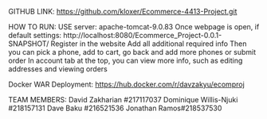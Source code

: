 GITHUB LINK: 
https://github.com/kloxer/Ecommerce-4413-Project.git


HOW TO RUN:
USE server: apache-tomcat-9.0.83 
Once webpage is open, if default settings:
http://localhost:8080/Ecommerce_Project-0.0.1-SNAPSHOT/
Register in the website
Add all additional required info
Then you can pick a phone, add to cart, go back and add more phones or submit order
In account tab at the top, you can view more info, such as editing addresses and viewing orders

Docker WAR Deployment:
https://hub.docker.com/r/davzakyu/ecomproj

TEAM MEMBERS:
David Zakharian #217117037
Dominique Willis-Njuki #218157131
Dave Baku #216521536
Jonathan Ramos#218537530
